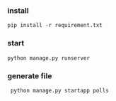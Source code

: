 ### install

`pip install -r requirement.txt`

### start

`python manage.py runserver`


### generate file 

` python manage.py startapp polls`

